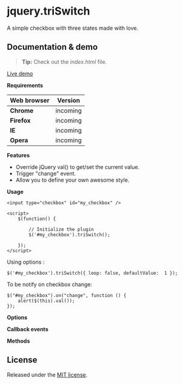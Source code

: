 # jquery.triSwitch

A simple checkbox with three states made with love.


## Documentation & demo

> **Tip:** Check out the *index.html* file.

[Live demo](http://acuisinier.com/Projects/jquery.triSwitch/Demo)



**Requirements**

Web browser | Version
-------- | ---
**Chrome** | incoming
**Firefox** | incoming
**IE** | incoming
**Opera** | incoming



**Features**
- Override jQuery val() to get/set the current value.
- Trigger "change" event.
- Allow you to define your own awesome style.


**Usage**

	<input type="checkbox" id="my_checkbox" />
	
	<script>
		$(function() {

			// Initialize the plugin
			$('#my_checkbox').triSwitch();

		});
	</script>
	
Using options :
	
	$('#my_checkbox').triSwitch({ loop: false, defaultValue:  1 });
	
To be notify on checkbox change:
	
	$("#my_checkbox").on("change", function () {
		alert($(this).val());
	});
	
	
	
**Options**




**Callback events**




**Methods**



## License

Released under the [MIT license](http://www.opensource.org/licenses/MIT).